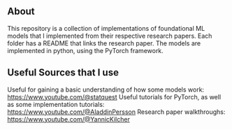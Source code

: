 ## About
This repository is a collection of implementations of foundational ML models that I implemented from their respective research papers. Each folder has a README that links the research paper.
The models are implemented in python, using the PyTorch framework. 

## Useful Sources that I use
Useful for gaining a basic understanding of how some models work: https://www.youtube.com/@statquest
Useful tutorials for PyTorch, as well as some implementation tutorials: https://www.youtube.com/@AladdinPersson
Research paper walkthroughs: https://www.youtube.com/@YannicKilcher
